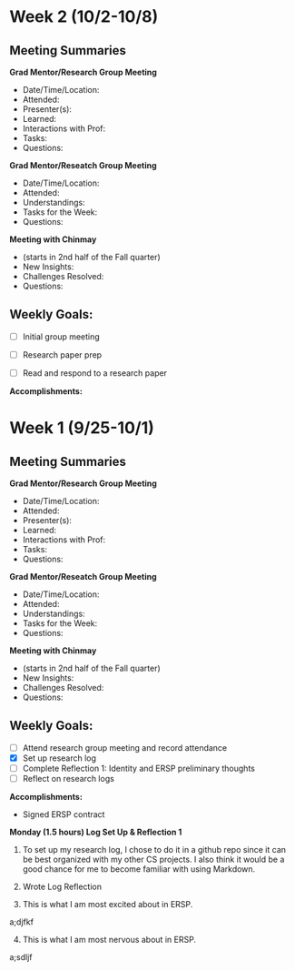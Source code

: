 # Week 2 (10/2-10/8)
## Meeting Summaries
**Grad Mentor/Research Group Meeting**
- Date/Time/Location: 
- Attended: 
- Presenter(s): 
- Learned: 
- Interactions with Prof: 
- Tasks: 
- Questions: 

**Grad Mentor/Reseatch Group Meeting**
- Date/Time/Location: 
- Attended: 
- Understandings: 
- Tasks for the Week: 
- Questions: 


**Meeting with Chinmay**
- (starts in 2nd half of the Fall quarter)
- New Insights: 
- Challenges Resolved: 
- Questions:  

## Weekly Goals:
- [ ] Initial group meeting
- [ ] Research paper prep
- [ ] Read and respond to a research paper


**Accomplishments:**

# Week 1 (9/25-10/1)
## Meeting Summaries
**Grad Mentor/Research Group Meeting**
- Date/Time/Location: 
- Attended: 
- Presenter(s): 
- Learned: 
- Interactions with Prof: 
- Tasks: 
- Questions: 

**Grad Mentor/Reseatch Group Meeting**
- Date/Time/Location: 
- Attended: 
- Understandings: 
- Tasks for the Week: 
- Questions: 


**Meeting with Chinmay**
- (starts in 2nd half of the Fall quarter)
- New Insights: 
- Challenges Resolved: 
- Questions:  

## Weekly Goals:
- [ ] Attend research group meeting and record attendance
- [X] Set up research log
- [ ] Complete Reflection 1: Identity and ERSP preliminary thoughts
- [ ] Reflect on research logs

**Accomplishments:**
* Signed ERSP contract

**Monday (1.5 hours) Log Set Up & Reflection 1**
1. To set up my research log, I chose to do it in a github repo since it can be best organized with my other CS projects.  I also think it would be a good chance for me to become familiar with using Markdown.  

2. Wrote Log Reflection 

3. This is what I am most excited about in ERSP. 

a;djfkf

4. This is what I am most nervous about in ERSP. 

a;sdljf
